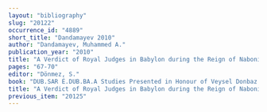 ```yaml
---
layout: "bibliography"
slug: "20122"
occurrence_id: "4889"
short_title: "Dandamayev 2010"
author: "Dandamayev, Muhammed A."
publication_year: "2010"
title: "A Verdict of Royal Judges in Babylon during the Reign of Nabonidus."
pages: "67-70"
editor: "Dönmez, S."
book: "DUB.SAR É.DUB.BA.A Studies Presented in Honour of Veysel Donbaz (Istanbul)"
title: "A Verdict of Royal Judges in Babylon during the Reign of Nabonidus."
previous_item: "20125"
---
```

